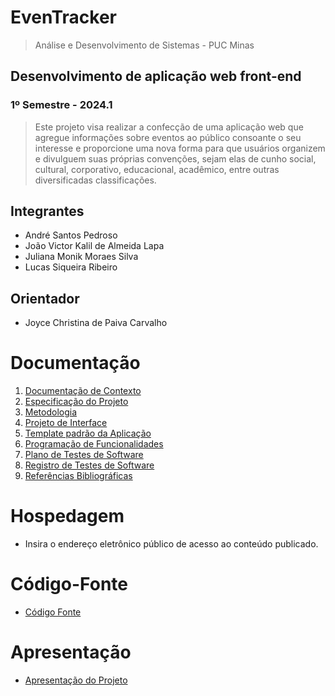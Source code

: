 # EvenTracker

> Análise e Desenvolvimento de Sistemas - PUC Minas

## Desenvolvimento de aplicação web front-end

### 1º Semestre - 2024.1
> Este projeto visa realizar a confecção de uma aplicação web que agregue informações sobre eventos ao público consoante o seu interesse e proporcione uma nova forma para que usuários organizem e divulguem suas próprias convenções, sejam elas de cunho social, cultural, corporativo, educacional, acadêmico, entre outras diversificadas classificações.

## Integrantes


* André Santos Pedroso 
* João Victor Kalil de Almeida Lapa
* Juliana Monik Moraes Silva
* Lucas Siqueira Ribeiro 



## Orientador

* Joyce Christina de Paiva Carvalho

# Documentação
<ol>
<li><a href="documentos/01-Documentação de Contexto.md"> Documentação de Contexto</a></li>
<li><a href="documentos/02-Especificação do Projeto.md"> Especificação do Projeto</a></li>
<li><a href="documentos/03-Metodologia.md"> Metodologia</a></li>
<li><a href="documentos/04-Projeto de Interface.md"> Projeto de Interface</a></li>
<li><a href="documentos/05-Template padrão da Aplicação.md"> Template padrão da Aplicação</a></li>
<li><a href="documentos/06-Programação de Funcionalidades.md"> Programação de Funcionalidades</a></li>
<li><a href="documentos/07-Plano de Testes de Software.md"> Plano de Testes de Software</a></li>
<li><a href="documentos/08-Registro de Testes de Software.md"> Registro de Testes de Software</a></li>
<li><a href="documentos/09-Referências Bibliográficas.md"> Referências Bibliográficas</a></li>
</ol>

# Hospedagem
* Insira o endereço eletrônico público de acesso ao conteúdo publicado. 


# Código-Fonte
* <a href="codigo-fonte/README.md">Código Fonte</a>


# Apresentação
* <a href="apresentacao/README.md">Apresentação do Projeto</a>
